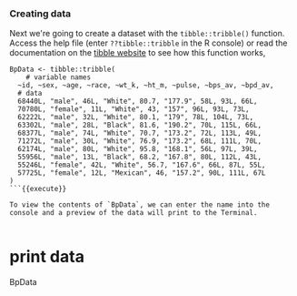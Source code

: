 ### Creating data

Next we're going to create a dataset with the `tibble::tribble()` function. Access the help file (enter `??tibble::tribble` in the R console) or read the documentation on the [tibble website](https://tibble.tidyverse.org/) to see how this function works, 


```
BpData <- tibble::tribble(
    # variable names
  ~id, ~sex, ~age, ~race, ~wt_k, ~ht_m, ~pulse, ~bps_av, ~bpd_av,
  # data
  68440L, "male", 46L, "White", 80.7, "177.9", 58L, 93L, 66L,
  70780L, "female", 11L, "White", 43, "157", 96L, 93L, 73L,
  62222L, "male", 32L, "White", 80.1, "179", 78L, 104L, 73L,
  63302L, "male", 28L, "Black", 81.6, "190.2", 70L, 115L, 66L,
  68377L, "male", 74L, "White", 70.7, "173.2", 72L, 113L, 49L,
  71272L, "male", 30L, "White", 76.9, "173.2", 68L, 111L, 70L,
  62174L, "male", 80L, "White", 95.8, "168.1", 56L, 97L, 39L,
  55956L, "male", 13L, "Black", 68.2, "167.8", 80L, 112L, 43L,
  55246L, "female", 42L, "White", 56.7, "167.6", 66L, 87L, 55L,
  57725L, "female", 12L, "Mexican", 46, "157.2", 90L, 111L, 67L
)
```{{execute}}

To view the contents of `BpData`, we can enter the name into the console and a preview of the data will print to the Terminal.


```
# print data
BpData
```{{execute}}
